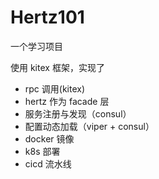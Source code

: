 # Hertz101

一个学习项目

使用 kitex 框架，实现了

* rpc 调用(kitex)
* hertz 作为 facade 层
* 服务注册与发现（consul）
* 配置动态加载（viper + consul）
* docker 镜像
* k8s 部署
* cicd 流水线

